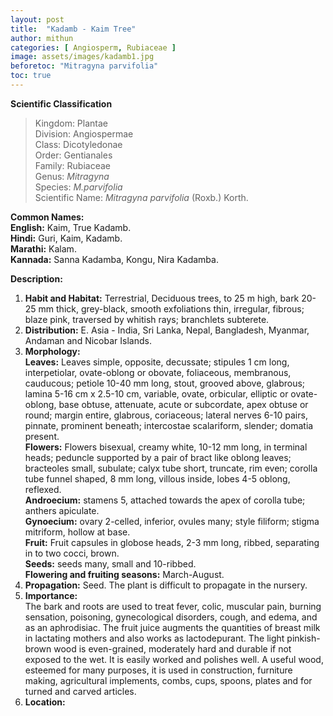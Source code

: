 ```yaml
---
layout: post
title:  "Kadamb - Kaim Tree"
author: mithun
categories: [ Angiosperm, Rubiaceae ]
image: assets/images/kadamb1.jpg
beforetoc: "Mitragyna parvifolia"
toc: true
---
```


**Scientific Classification**  
>Kingdom:			Plantae  
>Division:			Angiospermae  
>Class:				Dicotyledonae  
>Order:				Gentianales  
>Family:			Rubiaceae  
>Genus:				*Mitragyna*  
>Species:			*M.parvifolia*  
>Scientific Name:	*Mitragyna parvifolia* (Roxb.) Korth.  

**Common Names:**  
**English:**		Kaim, True Kadamb.  
**Hindi:**			Guri, Kaim, Kadamb.  
**Marathi:**		Kalam.  
**Kannada:**		Sanna Kadamba, Kongu, Nira Kadamba.
  
**Description:**  
1. **Habit and Habitat:** Terrestrial, Deciduous trees, to 25 m high, bark 20-25 mm thick, grey-black, smooth exfoliations thin, irregular, fibrous; blaze pink, traversed by whitish rays; branchlets subterete.  
2. **Distribution:** E. Asia - India, Sri Lanka, Nepal, Bangladesh, Myanmar, Andaman and Nicobar Islands.  
3. **Morphology:**  
**Leaves:** Leaves simple, opposite, decussate; stipules 1 cm long, interpetiolar, ovate-oblong or obovate, foliaceous, membranous, cauducous; petiole 10-40 mm long, stout, grooved above, glabrous; lamina 5-16 cm x 2.5-10 cm, variable, ovate, orbicular, elliptic or ovate-oblong, base obtuse, attenuate, acute or subcordate, apex obtuse or round; margin entire, glabrous, coriaceous; lateral nerves 6-10 pairs, pinnate, prominent beneath; intercostae scalariform, slender; domatia present.  
**Flowers:** Flowers bisexual, creamy white, 10-12 mm long, in terminal heads; peduncle supported by a pair of bract like oblong leaves; bracteoles small, subulate; calyx tube short, truncate, rim even; corolla tube funnel shaped, 8 mm long, villous inside, lobes 4-5 oblong, reflexed.  
**Androecium:** stamens 5, attached towards the apex of corolla tube; anthers apiculate.  
**Gynoecium:** ovary 2-celled, inferior, ovules many; style filiform; stigma mitriform, hollow at base.  
**Fruit:** Fruit capsules in globose heads, 2-3 mm long, ribbed, separating in to two cocci, brown.  
**Seeds:** seeds many, small and 10-ribbed.  
**Flowering and fruiting seasons:** March-August.  
4. **Propagation:** Seed. The plant is difficult to propagate in the nursery.  
5. **Importance:**   
The bark and roots are used to treat fever, colic, muscular pain, burning sensation, poisoning, gynecological disorders, cough, and edema, and as an aphrodisiac. The fruit juice augments the quantities of breast milk in lactating mothers and also works as lactodepurant. The light pinkish-brown wood is even-grained, moderately hard and durable if not exposed to the wet. It is easily worked and polishes well. A useful wood, esteemed for many purposes, it is used in construction, furniture making, agricultural implements, combs, cups, spoons, plates and for turned and carved articles.  
6. **Location:**
